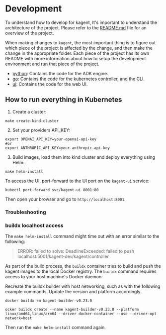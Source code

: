 # Development

To understand how to develop for kagent, It's important to understand the architecture of the project. Please refer to the [README.md](README.md#architecture) file for an overview of the project.

When making changes to `kagent`, the most important thing is to figure out which piece of the project is affected by the change, and then make the change in the appropriate folder. Each piece of the project has its own README with more information about how to setup the development environment and run that piece of the project.

- [python](python): Contains the code for the ADK  engine.
- [go](go): Contains the code for the kubernetes controller, and the CLI.
- [ui](ui): Contains the code for the web UI.


## How to run everything in Kubernetes

1. Create a cluster:

```shell
make create-kind-cluster
```

2. Set your providers API_KEY:

```shell
export OPENAI_API_KEY=your-openai-api-key
#or
export ANTHROPIC_API_KEY=your-anthropic-api-key
```

3. Build images, load them into kind cluster and deploy everything using Helm:

```shell
make helm-install
```

To access the UI, port-forward to the UI port on the `kagent-ui` service:

```shell
kubectl port-forward svc/kagent-ui 8001:80
```

Then open your browser and go to `http://localhost:8001`.

### Troubleshooting

### buildx localhost access

The `make helm-install` command might time out with an error similar to the following:

> ERROR: failed to solve: DeadlineExceeded: failed to push localhost:5001/kagent-dev/kagent/controller

As part of the build process, the `buildx` container tries to build and push the kagent images to the local Docker registry. The `buildx` command requires access to your host machine's Docker daemon.

Recreate the buildx builder with host networking, such as with the following example commands. Update the version and platform accordingly.

```shell
docker buildx rm kagent-builder-v0.23.0

ocker buildx create --name kagent-builder-v0.23.0 --platform linux/amd64,linux/arm64 --driver docker-container --use --driver-opt network=host
```

Then run the `make helm-install` command again.

